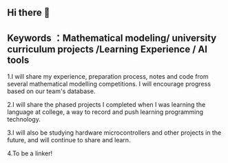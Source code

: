 ## Hi there 👋

 ## Keywords ：Mathematical modeling/ university curriculum projects /Learning Experience / AI tools

1.I will share my experience, preparation process, notes and code from several mathematical modelling competitions. I will encourage progress based on our team's database.

2.I will share the phased projects I completed when I was learning the language at college, a way to record and push learning programming technology.

3.I will also be studying hardware microcontrollers and other projects in the future, and will continue to share and learn.

4.To be a linker!
